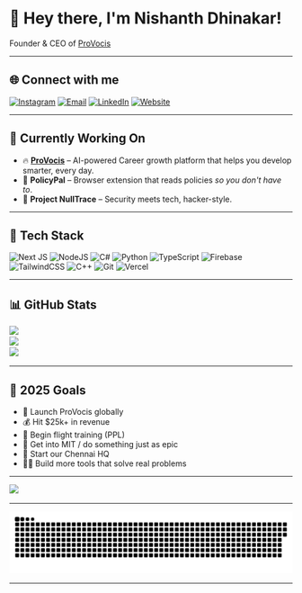 # 👋 Hey there, I'm Nishanth Dhinakar!

Founder & CEO of [ProVocis](https://provocis.com)  


---

## 🌐 Connect with me

[![Instagram](https://img.shields.io/badge/Instagram-%23E4405F.svg?logo=Instagram&logoColor=white)](https://instagram.com/nishanthdhina) 
[![Email](https://img.shields.io/badge/Email-D14836?logo=gmail&logoColor=white)](mailto:hi@nishanthdhina.dev) 
[![LinkedIn](https://img.shields.io/badge/LinkedIn-0077B5?logo=linkedin&logoColor=white)](https://linkedin.com/in/nishanthdhina)
[![Website](https://img.shields.io/badge/Portfolio-000000?style=flat&logo=vercel&logoColor=white)](https://nishanthdhina.dev)

---

## 💼 Currently Working On

- 🔥 **[ProVocis](https://provocis.com)** – AI-powered Career growth platform that helps you develop smarter, every day.
- 🧠 **PolicyPal** – Browser extension that reads policies *so you don't have to*.
- 🧪 **Project NullTrace** – Security meets tech, hacker-style.

---

## 🧰 Tech Stack

![Next JS](https://img.shields.io/badge/Next-black?style=for-the-badge&logo=next.js&logoColor=white)
![NodeJS](https://img.shields.io/badge/Node.js-339933?style=for-the-badge&logo=nodedotjs&logoColor=white)
![C#](https://img.shields.io/badge/C%23-512BD4?style=for-the-badge&logo=csharp&logoColor=white)
![Python](https://img.shields.io/badge/Python-3670A0?style=for-the-badge&logo=python&logoColor=ffdd54)
![TypeScript](https://img.shields.io/badge/TypeScript-%23007ACC.svg?style=for-the-badge&logo=typescript&logoColor=white)
![Firebase](https://img.shields.io/badge/Firebase-ffcc2f?style=for-the-badge&logo=firebase&logoColor=black)
![TailwindCSS](https://img.shields.io/badge/Tailwind-38B2AC?style=for-the-badge&logo=tailwind-css&logoColor=white)
![C++](https://img.shields.io/badge/C++-00599C?style=for-the-badge&logo=c%2B%2B&logoColor=white)
![Git](https://img.shields.io/badge/Git-F05033?style=for-the-badge&logo=git&logoColor=white)
![Vercel](https://img.shields.io/badge/Vercel-000000?style=for-the-badge&logo=vercel&logoColor=white)

---

## 📊 GitHub Stats

![](https://github-readme-stats.vercel.app/api?username=nishanthdhina&theme=radical&show_icons=true&hide_border=false&count_private=true)  
![](https://streak-stats.demolab.com?user=nishanthdhina&theme=radical&hide_border=false)  
![](https://github-readme-stats.vercel.app/api/top-langs/?username=nishanthdhina&theme=radical&layout=compact&hide_border=false)

---

## 🎯 2025 Goals

- 📱 Launch ProVocis globally
- 💰 Hit $25k+ in revenue
- 🛫 Begin flight training (PPL)
- 🧠 Get into MIT / do something just as epic
- 🏢 Start our Chennai HQ
- 🧑‍💻 Build more tools that solve real problems

---

[![](https://visitcount.itsvg.in/api?id=nishanthdhinakar&icon=5&color=12)](https://visitcount.itsvg.in)

---


<picture>
  <source media="(prefers-color-scheme: dark)" srcset="https://raw.githubusercontent.com/nishanthdhina/nishanthdhina/output/github-snake-dark.svg" />
  <source media="(prefers-color-scheme: light)" srcset="https://raw.githubusercontent.com/nishanthdhina/nishanthdhina/output/github-snake.svg" />
  <img alt="github-snake" src="https://raw.githubusercontent.com/nishanthdhina/nishanthdhina/output/github-snake.svg" />
</picture>

---

